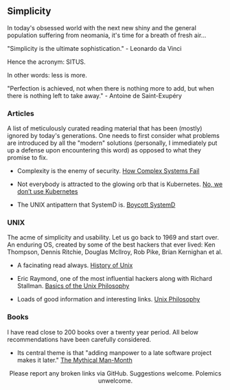 ## Simplicity

In today's obsessed world with the next new shiny and the general population suffering from neomania, it's time for a breath of fresh air...

"Simplicity is the ultimate sophistication." - Leonardo da Vinci

Hence the acronym: SITUS.

In other words: less is more.

"Perfection is achieved, not when there is nothing more to add, but when there is nothing left to take away." - Antoine de Saint-Exupéry

### Articles

A list of meticulously curated reading material that has been (mostly) ignored by today's generations. One needs to first consider what problems are introduced by all the "modern" solutions (personally, I immediately put up a defense upon encountering this word) as opposed to what they promise to fix.

* Complexity is the enemy of security.
[How Complex Systems Fail](https://how.complexsystems.fail)

* Not everybody is attracted to the glowing orb that is Kubernetes.
[No, we don’t use Kubernetes](https://ably.com/blog/no-we-dont-use-kubernetes)

* The UNIX antipattern that SystemD is.
[Boycott SystemD](https://web.archive.org/web/20140909093139/http://boycottsystemd.org/)

### UNIX

The acme of simplicity and usability. Let us go back to 1969 and start over. An enduring OS, created by some of the best hackers that ever lived: Ken Thompson, Dennis Ritchie, Douglas McIlroy, Rob Pike, Brian Kernighan et al.

* A facinating read always.
[History of Unix](https://en.wikipedia.org/wiki/History_of_Unix)

* Eric Raymond, one of the most influential hackers along with Richard Stallman.
[Basics of the Unix Philosophy](http://www.catb.org/~esr/writings/taoup/html/ch01s06.html)

* Loads of good information and interesting links.
[Unix Philosophy](https://en.wikipedia.org/wiki/Unix_philosophy)

### Books

I have read close to 200 books over a twenty year period. All below recommendations have been carefully considered.

* Its central theme is that "adding manpower to a late software project makes it later."
[The Mythical Man-Month](https://en.wikipedia.org/wiki/The_Mythical_Man-Month)

<div style="text-align: center;">Please report any broken links via GitHub. Suggestions welcome. Polemics unwelcome.</div>
